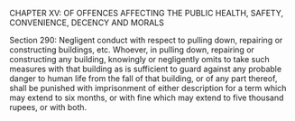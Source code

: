 CHAPTER XV: OF OFFENCES AFFECTING THE PUBLIC HEALTH, SAFETY, CONVENIENCE, DECENCY AND MORALS

Section 290: Negligent conduct with respect to pulling down, repairing or constructing buildings, etc.
Whoever, in pulling down, repairing or constructing any building, knowingly or negligently omits to take such measures with that building as is sufficient to guard against any probable danger to human life from the fall of that building, or of any part thereof, shall be punished with imprisonment of either description for a term which may extend to six months, or with fine which may extend to five thousand rupees, or with both.

